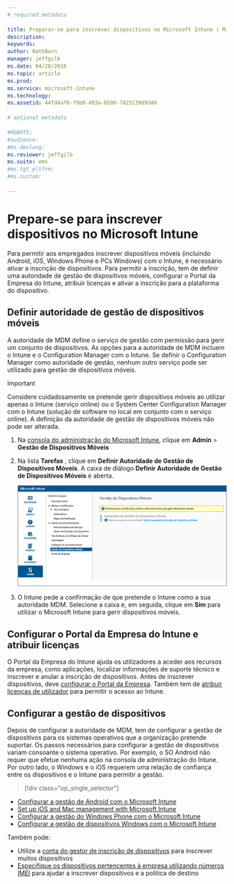 ```yaml
---
# required metadata

title: Preparar-se para inscrever dispositivos no Microsoft Intune | Microsoft Intune
description:
keywords:
author: NathBarn
manager: jeffgilb
ms.date: 04/28/2016
ms.topic: article
ms.prod:
ms.service: microsoft-intune
ms.technology:
ms.assetid: 44fd4af0-f9b0-493a-b590-7825139d9d40

# optional metadata

#ROBOTS:
#audience:
#ms.devlang:
ms.reviewer: jeffgilb
ms.suite: ems
#ms.tgt_pltfrm:
#ms.custom:

---
```


# Prepare-se para inscrever dispositivos no Microsoft Intune
Para permitir aos empregados inscrever dispositivos móveis (incluindo Android, iOS, Windows Phone e PCs Windows) com o Intune, é necessário ativar a inscrição de dispositivos. Para permitir a inscrição, tem de definir uma autoridade de gestão de dispositivos móveis, configurar o Portal da Empresa do Intune, atribuir licenças e ativar a inscrição para a plataforma do dispositivo.

## <a name="BKMK_Set_MDM_Authority"></a>Definir autoridade de gestão de dispositivos móveis
A autoridade de MDM define o serviço de gestão com permissão para gerir um conjunto de dispositivos. As opções para a autoridade de MDM incluem o Intune e o Configuration Manager com o Intune. Se definir o Configuration Manager como autoridade de gestão, nenhum outro serviço pode ser utilizado para gestão de dispositivos móveis.

>[!IMPORTANT]
> Considere cuidadosamente se pretende gerir dispositivos móveis ao utilizar apenas o Intune (serviço online) ou o System Center Configuration Manager com o Intune (solução de software no local em conjunto com o serviço online). A definição da autoridade de gestão de dispositivos móveis não pode ser alterada.



1.  Na [consola do administração do Microsoft Intune](http://manage.microsoft.com), clique em **Admin** &gt; **Gestão de Dispositivos Móveis**

2.  Na lista **Tarefas** , clique em **Definir Autoridade de Gestão de Dispositivos Móveis**. A caixa de diálogo **Definir Autoridade de Gestão de Dispositivos Móveis** é aberta.

    ![Caixa de diálogo Definir autoridade de MDM](../media/intune-mdm-authority.png)

3.  O Intune pede a confirmação de que pretende o Intune como a sua autoridade MDM. Selecione a caixa e, em seguida, clique em **Sim** para utilizar o Microsoft Intune para gerir dispositivos móveis.

## Configurar o Portal da Empresa do Intune e atribuir licenças
O Portal da Empresa do Intune ajuda os utilizadores a aceder aos recursos da empresa, como aplicações, localizar informações de suporte técnico e inscrever e anular a inscrição de dispositivos. Antes de inscrever dispositivos, deve [configurar o Portal da Empresa](/intune/get-started/get-started-with-a-paid-subscription-to-microsoft-intune-step-7). Também tem de [atribuir licenças de utilizador](/intune/get-started/get-started-with-a-paid-subscription-to-microsoft-intune-step-4) para permitir o acesso ao Intune.

## Configurar a gestão de dispositivos
Depois de configurar a autoridade de MDM, tem de configurar a gestão de dispositivos para os sistemas operativos que a organização pretende suportar. Os passos necessários para configurar a gestão de dispositivos variam consoante o sistema operativo. Por exemplo, o SO Android não requer que efetue nenhuma ação na consola de administração do Intune. Por outro lado, o Windows e o iOS requerem uma relação de confiança entre os dispositivos e o Intune para permitir a gestão.

> [!div class="op_single_selector"]
- [Configurar a gestão de Android com o Microsoft Intune](set-up-android-management-with-microsoft-intune.md)
- [Set up iOS and Mac management with Microsoft Intune](set-up-ios-and-mac-management-with-microsoft-intune.md)
- [Configurar a gestão do Windows Phone com o Microsoft Intune](set-up-windows-phone-management-with-microsoft-intune.md)
- [Configurar a gestão de dispositivos Windows com o Microsoft Intune](set-up-windows-device-management-with-microsoft-intune.md)

Também pode:
 - Utilize a [conta do gestor de inscrição de dispositivos](enroll-corporate-owned-devices-with-the-device-enrollment-manager-in-microsoft-intune.md) para inscrever muitos dispositivos
 - [Especifique os dispositivos pertencentes à empresa utilizando números IMEI](specify-corporate-owned-devices-with-international-mobile-equipment-identity-imei-numbers.md) para ajudar a inscrever dispositivos e a política de destino


<!--HONumber=May16_HO2-->


